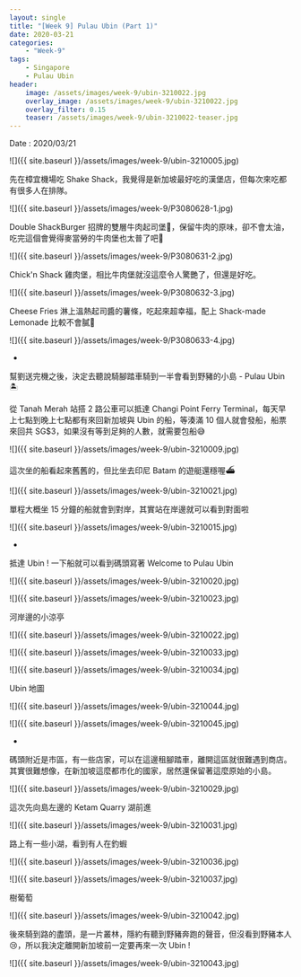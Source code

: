 ```yaml
---
layout: single
title: "[Week 9] Pulau Ubin (Part 1)"
date: 2020-03-21
categories:
    - "Week-9"
tags:
    - Singapore
    - Pulau Ubin
header:
    image: /assets/images/week-9/ubin-3210022.jpg
    overlay_image: /assets/images/week-9/ubin-3210022.jpg
    overlay_filter: 0.15
    teaser: /assets/images/week-9/ubin-3210022-teaser.jpg
---
```


Date : 2020/03/21

![]({{ site.baseurl }}/assets/images/week-9/ubin-3210005.jpg)

先在樟宜機場吃 Shake Shack，我覺得是新加坡最好吃的漢堡店，但每次來吃都有很多人在排隊。

![]({{ site.baseurl }}/assets/images/week-9/P3080628-1.jpg)

Double ShackBurger 招牌的雙層牛肉起司堡💯，保留牛肉的原味，卻不會太油，吃完這個會覺得麥當勞的牛肉堡也太普了吧🥺

![]({{ site.baseurl }}/assets/images/week-9/P3080631-2.jpg)

Chick'n Shack 雞肉堡，相比牛肉堡就沒這麼令人驚艷了，但還是好吃。

![]({{ site.baseurl }}/assets/images/week-9/P3080632-3.jpg)

Cheese Fries 淋上溫熱起司醬的薯條，吃起來超幸福，配上 Shack-made Lemonade 比較不會膩🥤

![]({{ site.baseurl }}/assets/images/week-9/P3080633-4.jpg)

-

幫劉送完機之後，決定去聽說騎腳踏車騎到一半會看到野豬的小島 - Pulau Ubin🏝️

從 Tanah Merah 站搭 2 路公車可以抵達 Changi Point Ferry Terminal，每天早上七點到晚上七點都有來回新加坡與 Ubin 的船，等湊滿 10 個人就會發船，船票來回共 SG$3，如果沒有等到足夠的人數，就需要包船😅

![]({{ site.baseurl }}/assets/images/week-9/ubin-3210009.jpg)

這次坐的船看起來舊舊的，但比坐去印尼 Batam 的遊艇還穩喔⛴️

![]({{ site.baseurl }}/assets/images/week-9/ubin-3210021.jpg)

單程大概坐 15 分鐘的船就會到對岸，其實站在岸邊就可以看到對面啦

![]({{ site.baseurl }}/assets/images/week-9/ubin-3210015.jpg)

- 

抵達 Ubin ! 一下船就可以看到碼頭寫著 Welcome to Pulau Ubin

![]({{ site.baseurl }}/assets/images/week-9/ubin-3210020.jpg)

![]({{ site.baseurl }}/assets/images/week-9/ubin-3210023.jpg)

河岸邊的小涼亭

![]({{ site.baseurl }}/assets/images/week-9/ubin-3210022.jpg)

![]({{ site.baseurl }}/assets/images/week-9/ubin-3210033.jpg)

![]({{ site.baseurl }}/assets/images/week-9/ubin-3210034.jpg)

Ubin 地圖

![]({{ site.baseurl }}/assets/images/week-9/ubin-3210044.jpg)

![]({{ site.baseurl }}/assets/images/week-9/ubin-3210045.jpg)

-

碼頭附近是市區，有一些店家，可以在這邊租腳踏車，離開這區就很難遇到商店。其實很難想像，在新加坡這麼都市化的國家，居然還保留著這麼原始的小島。

![]({{ site.baseurl }}/assets/images/week-9/ubin-3210029.jpg)

這次先向島左邊的 Ketam Quarry 湖前進

![]({{ site.baseurl }}/assets/images/week-9/ubin-3210031.jpg)

路上有一些小湖，看到有人在釣蝦

![]({{ site.baseurl }}/assets/images/week-9/ubin-3210036.jpg)

![]({{ site.baseurl }}/assets/images/week-9/ubin-3210037.jpg)

樹葡萄

![]({{ site.baseurl }}/assets/images/week-9/ubin-3210042.jpg)

後來騎到路的盡頭，是一片叢林，隱約有聽到野豬奔跑的聲音，但沒看到野豬本人😢，所以我決定離開新加坡前一定要再來一次 Ubin !

![]({{ site.baseurl }}/assets/images/week-9/ubin-3210043.jpg)
